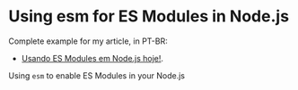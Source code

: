 # Using esm for ES Modules in Node.js

Complete example for my article, in PT-BR:

* [Usando ES Modules em Node.js hoje!](https://medium.com/@oieduardorabelo/usando-es-modules-em-node-js-hoje-278ef1fd86bf).

Using `esm` to enable ES Modules in your Node.js
